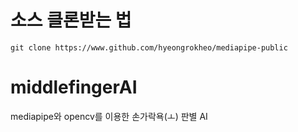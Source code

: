 # 소스 클론받는 법
```
git clone https://www.github.com/hyeongrokheo/mediapipe-public
```

# middlefingerAI

mediapipe와 opencv를 이용한 손가락욕(ㅗ) 판별 AI
